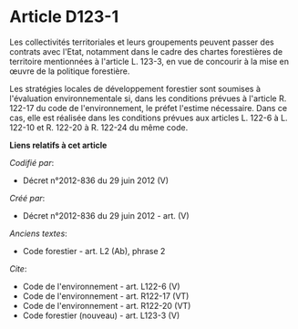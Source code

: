 # Article D123-1

Les collectivités territoriales et leurs groupements peuvent passer des contrats avec l'Etat, notamment dans le cadre des
chartes forestières de territoire mentionnées à l'article L. 123-3, en vue de concourir à la mise en œuvre de la politique
forestière. 

Les stratégies locales de développement forestier sont soumises à l'évaluation environnementale si, dans les conditions
prévues à l'article R. 122-17 du code de l'environnement, le préfet l'estime nécessaire. Dans ce cas, elle est réalisée dans
les conditions prévues aux articles L. 122-6 à L. 122-10 et R. 122-20 à R. 122-24 du même code.

**Liens relatifs à cet article**

_Codifié par_:

  - Décret n°2012-836 du 29 juin 2012 (V)

_Créé par_:

  - Décret n°2012-836 du 29 juin 2012 - art. (V)

_Anciens textes_:

  - Code forestier - art. L2 (Ab), phrase 2

_Cite_:

  - Code de l'environnement - art. L122-6 (V)
  - Code de l'environnement - art. R122-17 (VT)
  - Code de l'environnement - art. R122-20 (VT)
  - Code forestier (nouveau) - art. L123-3 (V)
